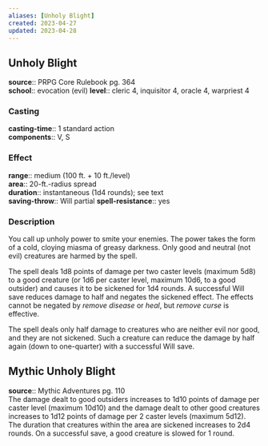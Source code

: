 ```yaml
---
aliases: [Unholy Blight]
created: 2023-04-27
updated: 2023-04-28
---
```


## Unholy Blight

**source**:: PRPG Core Rulebook pg. 364  
**school**:: evocation (evil)
**level**:: cleric 4, inquisitor 4, oracle 4, warpriest 4

### Casting

**casting-time**:: 1 standard action  
**components**:: V, S

### Effect

**range**:: medium (100 ft. + 10 ft./level)  
**area**:: 20-ft.-radius spread  
**duration**:: instantaneous (1d4 rounds); see text  
**saving-throw**:: Will partial
**spell-resistance**:: yes

### Description

You call up unholy power to smite your enemies. The power takes the form of a cold, cloying miasma of greasy darkness. Only good and neutral (not evil) creatures are harmed by the spell.  
  
The spell deals 1d8 points of damage per two caster levels (maximum 5d8) to a good creature (or 1d6 per caster level, maximum 10d6, to a good outsider) and causes it to be sickened for 1d4 rounds. A successful Will save reduces damage to half and negates the sickened effect. The effects cannot be negated by *remove disease* or *heal*, but *remove curse* is effective.  
  
The spell deals only half damage to creatures who are neither evil nor good, and they are not sickened. Such a creature can reduce the damage by half again (down to one-quarter) with a successful Will save.

## Mythic Unholy Blight

**source**:: Mythic Adventures pg. 110  
The damage dealt to good outsiders increases to 1d10 points of damage per caster level (maximum 10d10) and the damage dealt to other good creatures increases to 1d12 points of damage per 2 caster levels (maximum 5d12). The duration that creatures within the area are sickened increases to 2d4 rounds. On a successful save, a good creature is slowed for 1 round.
